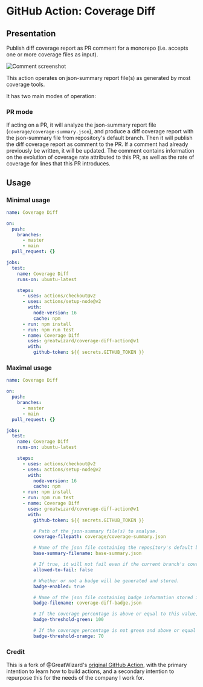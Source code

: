 # GitHub Action: Coverage Diff

## Presentation

Publish diff coverage report as PR comment for a monorepo (i.e. accepts one or more coverage files as input).

![Comment screenshot](https://raw.githubusercontent.com/GreatWizard/coverage-diff-action/master/comment.png)

This action operates on json-summary report file(s) as generated by most coverage tools.

It has two main modes of operation:

### PR mode

If acting on a PR, it will analyze the json-summary report file (`coverage/coverage-summary.json`), and produce a diff coverage report with the json-summary file from repository's default branch.
Then it will publish the diff coverage report as comment to the PR.
If a comment had already previously be written, it will be updated.
The comment contains information on the evolution of coverage rate attributed to this PR, as well as the rate of coverage for lines that this PR introduces.

## Usage

### Minimal usage

```yaml
name: Coverage Diff

on:
  push:
    branches:
      - master
      - main
  pull_request: {}

jobs:
  test:
    name: Coverage Diff
    runs-on: ubuntu-latest

    steps:
      - uses: actions/checkout@v2
      - uses: actions/setup-node@v2
        with:
          node-version: 16
          cache: npm
      - run: npm install
      - run: npm run test
      - name: Coverage Diff
        uses: greatwizard/coverage-diff-action@v1
        with:
          github-token: ${{ secrets.GITHUB_TOKEN }}
```

### Maximal usage

```yaml
name: Coverage Diff

on:
  push:
    branches:
      - master
      - main
  pull_request: {}

jobs:
  test:
    name: Coverage Diff
    runs-on: ubuntu-latest

    steps:
      - uses: actions/checkout@v2
      - uses: actions/setup-node@v2
        with:
          node-version: 16
          cache: npm
      - run: npm install
      - run: npm run test
      - name: Coverage Diff
        uses: greatwizard/coverage-diff-action@v1
        with:
          github-token: ${{ secrets.GITHUB_TOKEN }}

          # Path of the json-summary file(s) to analyse.
          coverage-filepath: coverage/coverage-summary.json

          # Name of the json file containing the repository's default branch json-summary stored in the repo wiki.
          base-summary-filename: base-summary.json

          # If true, it will not fail even if the current branch's coverage is lower than the default branch's coverage.
          allowed-to-fail: false

          # Whether or not a badge will be generated and stored.
          badge-enabled: true

          # Name of the json file containing badge information stored in the repo wiki.
          badge-filename: coverage-diff-badge.json

          # If the coverage percentage is above or equal to this value, the badge will be green.
          badge-threshold-green: 100

          # If the coverage percentage is not green and above or equal to this value, the badge will be orange. Otherwise it will be red.
          badge-threshold-orange: 70
```

### Credit

This is a fork of @GreatWizard's [original GitHub Action](https://github.com/GreatWizard/coverage-diff-action), with the primary intention to learn how to build actions, and a secondary intention to repurpose this for the needs of the company I work for.